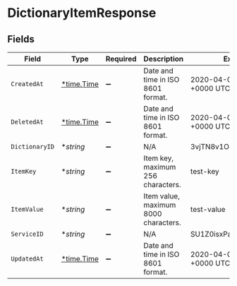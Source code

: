 # DictionaryItemResponse


## Fields

| Field                                      | Type                                       | Required                                   | Description                                | Example                                    |
| ------------------------------------------ | ------------------------------------------ | ------------------------------------------ | ------------------------------------------ | ------------------------------------------ |
| `CreatedAt`                                | [*time.Time](https://pkg.go.dev/time#Time) | :heavy_minus_sign:                         | Date and time in ISO 8601 format.          | 2020-04-09 18:14:30 +0000 UTC              |
| `DeletedAt`                                | [*time.Time](https://pkg.go.dev/time#Time) | :heavy_minus_sign:                         | Date and time in ISO 8601 format.          | 2020-04-09 18:14:30 +0000 UTC              |
| `DictionaryID`                             | **string*                                  | :heavy_minus_sign:                         | N/A                                        | 3vjTN8v1O7nOAY7aNDGOL                      |
| `ItemKey`                                  | **string*                                  | :heavy_minus_sign:                         | Item key, maximum 256 characters.          | test-key                                   |
| `ItemValue`                                | **string*                                  | :heavy_minus_sign:                         | Item value, maximum 8000 characters.       | test-value                                 |
| `ServiceID`                                | **string*                                  | :heavy_minus_sign:                         | N/A                                        | SU1Z0isxPaozGVKXdv0eY                      |
| `UpdatedAt`                                | [*time.Time](https://pkg.go.dev/time#Time) | :heavy_minus_sign:                         | Date and time in ISO 8601 format.          | 2020-04-09 18:14:30 +0000 UTC              |